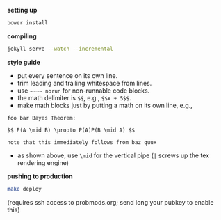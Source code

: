 **setting up**

```sh
bower install
```


**compiling**

```sh
jekyll serve --watch --incremental
```

**style guide**

- put every sentence on its own line.
- trim leading and trailing whitespace from lines.
- use `~~~~ norun` for non-runnable code blocks.
- the math delimiter is `$$`, e.g., `$$x + 5$$`.
- make math blocks just by putting a math on its own line, e.g.,

```
foo bar Bayes Theorem:

$$ P(A \mid B) \propto P(A)P(B \mid A) $$

note that this immediately follows from baz quux
```

- as shown above, use `\mid` for the vertical pipe (`|` screws up the tex rendering engine)

**pushing to production**

```sh
make deploy
```

(requires ssh access to probmods.org; send long your pubkey to enable this)